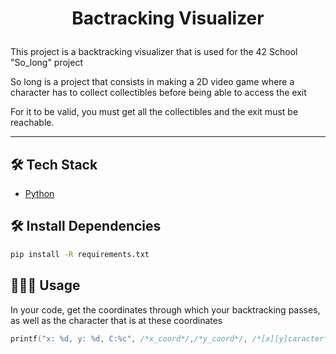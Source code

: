 
# <p align="center">Bactracking Visualizer</p>

This project is a backtracking visualizer that is used for the 42 School "So_long" project

So long is a project that consists in making a 2D video game where a character has to collect collectibles before being able to access the exit

For it to be valid, you must get all the collectibles and the exit must be reachable.

_____
## 🛠️ Tech Stack
- [Python](https://python.org/)

## 🛠️ Install Dependencies
```bash
pip install -R requirements.txt
```

## 🧑🏻‍💻 Usage
In your code, get the coordinates through which your backtracking passes, as well as the character that is at these coordinates
```c
printf("x: %d, y: %d, C:%c", /*x_coord*/,/*y_coord*/, /*[x][y]caracter*/);
```
